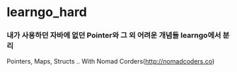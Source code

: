 # learngo_hard

### 내가 사용하던 자바에 없던 Pointer와 그 외 어려운 개념들 learngo에서 분리 

Pointers, Maps, Structs ..
With Nomad Corders(http://nomadcoders.co)
